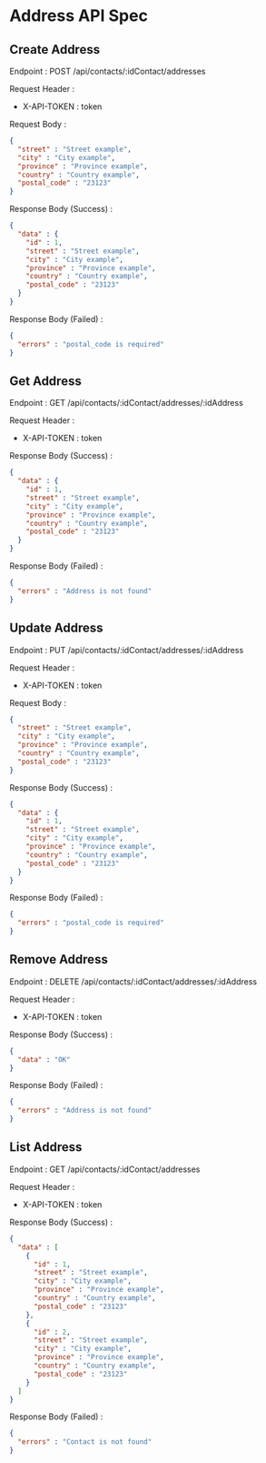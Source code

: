 # Address API Spec

## Create Address

Endpoint : POST /api/contacts/:idContact/addresses

Request Header :
- X-API-TOKEN : token

Request Body :

```json
{
  "street" : "Street example",
  "city" : "City example",
  "province" : "Province example",
  "country" : "Country example",
  "postal_code" : "23123"
}
```

Response Body (Success) : 

```json
{
  "data" : {
    "id" : 1,
    "street" : "Street example",
    "city" : "City example",
    "province" : "Province example",
    "country" : "Country example",
    "postal_code" : "23123"
  }
}
```

Response Body (Failed) : 

```json
{
  "errors" : "postal_code is required"
}
```

## Get Address

Endpoint : GET /api/contacts/:idContact/addresses/:idAddress

Request Header :
- X-API-TOKEN : token

Response Body (Success) :

```json
{
  "data" : {
    "id" : 1,
    "street" : "Street example",
    "city" : "City example",
    "province" : "Province example",
    "country" : "Country example",
    "postal_code" : "23123"
  }
}
```

Response Body (Failed) : 

```json
{
  "errors" : "Address is not found"
}
```

## Update Address

Endpoint : PUT /api/contacts/:idContact/addresses/:idAddress

Request Header :
- X-API-TOKEN : token

Request Body :

```json
{
  "street" : "Street example",
  "city" : "City example",
  "province" : "Province example",
  "country" : "Country example",
  "postal_code" : "23123"
}
```

Response Body (Success) :

```json
{
  "data" : {
    "id" : 1,
    "street" : "Street example",
    "city" : "City example",
    "province" : "Province example",
    "country" : "Country example",
    "postal_code" : "23123"
  }
}
```

Response Body (Failed) :

```json
{
  "errors" : "postal_code is required"
}
```

## Remove Address

Endpoint : DELETE /api/contacts/:idContact/addresses/:idAddress

Request Header :
- X-API-TOKEN : token

Response Body (Success) :

```json
{
  "data" : "OK"
}
```

Response Body (Failed) :

```json
{
  "errors" : "Address is not found"
}
```

## List Address

Endpoint : GET /api/contacts/:idContact/addresses

Request Header :
- X-API-TOKEN : token

Response Body (Success) :

```json
{
  "data" : [
    {
      "id" : 1,
      "street" : "Street example",
      "city" : "City example",
      "province" : "Province example",
      "country" : "Country example",
      "postal_code" : "23123"
    },
    {
      "id" : 2,
      "street" : "Street example",
      "city" : "City example",
      "province" : "Province example",
      "country" : "Country example",
      "postal_code" : "23123"
    }
  ]
}
```

Response Body (Failed) :

```json
{
  "errors" : "Contact is not found"
}
```